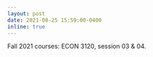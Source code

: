 ```yaml
---
layout: post
date: 2021-08-25 15:59:00-0400
inline: true
---
```


Fall 2021 courses: ECON 3120, session 03 & 04.
